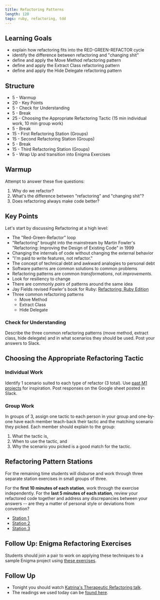 ```yaml
---
title: Refactoring Patterns
length: 120
tags: ruby, refactoring, tdd
---
```


## Learning Goals

* explain how refactoring fits into the RED-GREEN-REFACTOR cycle
* identify the difference between refactoring and "changing shit"
* define and apply the Move Method refactoring pattern
* define and apply the Extract Class refactoring pattern
* define and apply the Hide Delegate refactoring pattern

## Structure

* 5 - Warmup
* 20 - Key Points
* 5 - Check for Understanding
* 5 - Break
* 25 - Choosing the Appropriate Refactoring Tactic (15 min individual work, 10 min group work)
* 5 - Break
* 15 - First Refactoring Station (Groups)
* 15 - Second Refactoring Station (Groups)
* 5 - Break
* 15 - Third Refactoring Station (Groups)
* 5 - Wrap Up and transition into Enigma Exercises

## Warmup

Attempt to answer these five questions:

1. Why do we refactor?
2. What's the difference between "refactoring" and "changing shit"?
3. Does refactoring always make code better?

## Key Points

Let's start by discussing Refactoring at a high level:

* The "Red-Green-Refactor" loop
* "Refactoring" brought into the mainstream by Martin Fowler's
"Refactoring: Improving the Design of Existing Code" in 1999
* Changing the internals of code without changing the external behavior
* "I'm paid to write features, not refactor."
* The concept of technical debt and awkward analogies to personal debt
* Software patterns are common solutions to common problems
* Refactoring patterns are common *transformations*, not *improvements*.
* Look for resiliency to change
* There are commonly *pairs* of patterns around the same idea
* Jay Fields revised Fowler's book for Ruby:
[Refactoring: Ruby Edition](http://www.amazon.com/Refactoring-Edition-Addison-Wesley-Professional-Series/dp/0321984137)
* Three common refactoring patterns
  * Move Method
  * Extract Class
  * Hide Delegate

### Check for Understanding
Describe the three common refactoring patterns (move method, extract class, hide delegate) and in what scenarios they should be used. Post your answers to Slack.

## Choosing the Appropriate Refactoring Tactic
### Individual Work
Identify 1 scenario suited to each type of refactor (3 total). Use [past M1 projects](https://github.com/turingschool/ruby-submissions/tree/master/1606-b) for inspiration. Post responses on the Google sheet posted in Slack.

### Group Work
In groups of 3, assign one tactic to each person in your group and one-by-one have each member teach-back their tactic and the matching scenario they picked. Each member should explain to the group:
  1. What the tactic is,
  2. When to use the tactic, and
  3. Why the scenario you picked is a good match for the tactic.  

## Refactoring Pattern Stations
For the remaining time students will disburse and work through three separate station exercises in small groups of three. 

For the **first 10 minutes of each station**, work through the exercise independently. For the **last 5 minutes of each station**, review your refactored code together and address any discrepancies between your answers -- are they a matter of personal style or deviations from convention?

* [Station 1](https://github.com/turingschool/lesson_plans/blob/master/ruby_01-object_oriented_programming_with_ruby/refactoring_patterns_station_1.markdown)
* [Station 2](https://github.com/turingschool/lesson_plans/blob/master/ruby_01-object_oriented_programming_with_ruby/refactoring_patterns_station_2.markdown)
* [Station 3](https://github.com/turingschool/lesson_plans/blob/master/ruby_01-object_oriented_programming_with_ruby/refactoring_patterns_station_3.markdown)

## Follow Up: Enigma Refactoring Exercises

Students should join a pair to work on applying these techniques to a sample Enigma project using [these exercises](https://github.com/turingschool-examples/enigma_refactoring_exercises).

## Follow Up

* Tonight you should watch [Katrina's Therapeutic Refactoring talk](http://confreaks.tv/videos/cascadiaruby2012-therapeutic-refactoring).
* The readings we used today can be [found here](https://dl.dropboxusercontent.com/u/69001/Refactoring/Refactoring%20-%20Chapter%207.pdf).
